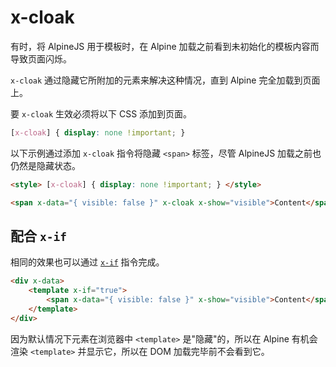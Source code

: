 # x-cloak

有时，将 AlpineJS 用于模板时，在 Alpine 加载之前看到未初始化的模板内容而导致页面闪烁。

`x-cloak` 通过隐藏它所附加的元素来解决这种情况，直到 Alpine 完全加载到页面上。

要 `x-cloak` 生效必须将以下 CSS 添加到页面。

```css
[x-cloak] { display: none !important; }
```

以下示例通过添加 `x-cloak` 指令将隐藏 `<span>` 标签，尽管 AlpineJS 加载之前也仍然是隐藏状态。

```html
<style> [x-cloak] { display: none !important; } </style>

<span x-data="{ visible: false }" x-cloak x-show="visible">Content</span>
```


## 配合 `x-if`

相同的效果也可以通过 [`x-if`](/x-if.md) 指令完成。

```html
<div x-data>
    <template x-if="true">
        <span x-data="{ visible: false }" x-show="visible">Content</span>
    </template>
</div>
```

因为默认情况下元素在浏览器中 `<template>` 是"隐藏"的，所以在 Alpine 有机会渲染 `<template>` 并显示它，所以在 DOM 加载完毕前不会看到它。